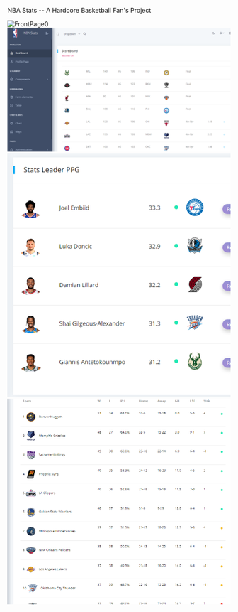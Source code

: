 NBA Stats -- A Hardcore Basketball Fan's Project 

![FrontPage0](/media/chrome_RaO0hFtByo.gif)
![FrontPage1](/media/frontpage1.png)
![FrontPage2](/media/frontpage2.png)
![FrontPage3](/media/frontpage3.png)
